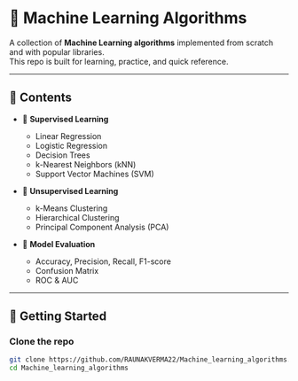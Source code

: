 # 🧠 Machine Learning Algorithms  

A collection of **Machine Learning algorithms** implemented from scratch and with popular libraries.  
This repo is built for learning, practice, and quick reference.  

---

## 📂 Contents  

- 🔹 **Supervised Learning**  
  - Linear Regression  
  - Logistic Regression  
  - Decision Trees  
  - k-Nearest Neighbors (kNN)  
  - Support Vector Machines (SVM)  

- 🔹 **Unsupervised Learning**  
  - k-Means Clustering  
  - Hierarchical Clustering  
  - Principal Component Analysis (PCA)  

- 🔹 **Model Evaluation**  
  - Accuracy, Precision, Recall, F1-score  
  - Confusion Matrix  
  - ROC & AUC  

---

## 🚀 Getting Started  

### Clone the repo  
```bash
git clone https://github.com/RAUNAKVERMA22/Machine_learning_algorithms.git
cd Machine_learning_algorithms
